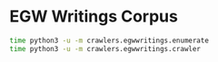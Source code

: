 # EGW Writings Corpus

```bash
time python3 -u -m crawlers.egwwritings.enumerate
time python3 -u -m crawlers.egwwritings.crawler
```

